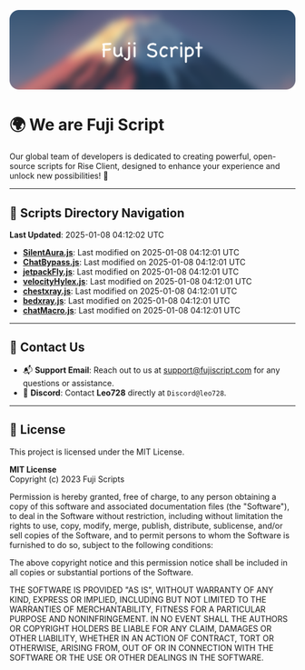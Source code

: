 ![Banner](.github/b.webp)

# 🌍 **We are Fuji Script**

Our global team of developers is dedicated to creating powerful, open-source scripts for Rise Client, designed to enhance your experience and unlock new possibilities! 🌟

---
<!-- SCRIPTS_NAVIGATION_START -->
## 📂 **Scripts Directory Navigation**

**Last Updated**: 2025-01-08 04:12:02 UTC

- **[SilentAura.js](scripts/SilentAura.js)**: Last modified on 2025-01-08 04:12:01 UTC
- **[ChatBypass.js](scripts/ChatBypass.js)**: Last modified on 2025-01-08 04:12:01 UTC
- **[jetpackFly.js](scripts/jetpackFly.js)**: Last modified on 2025-01-08 04:12:01 UTC
- **[velocityHylex.js](scripts/velocityHylex.js)**: Last modified on 2025-01-08 04:12:01 UTC
- **[chestxray.js](scripts/chestxray.js)**: Last modified on 2025-01-08 04:12:01 UTC
- **[bedxray.js](scripts/bedxray.js)**: Last modified on 2025-01-08 04:12:01 UTC
- **[chatMacro.js](scripts/chatMacro.js)**: Last modified on 2025-01-08 04:12:01 UTC

<!-- SCRIPTS_NAVIGATION_END -->

---

## 💬 **Contact Us**  
- 📬 **Support Email**: Reach out to us at [support@fujiscript.com](mailto:support@fujiscript.com) for any questions or assistance.  
- 💬 **Discord**: Contact **Leo728** directly at `Discord@leo728`.

---

## 📜 **License**

This project is licensed under the MIT License.  

**MIT License**  
Copyright (c) 2023 Fuji Scripts  

Permission is hereby granted, free of charge, to any person obtaining a copy of this software and associated documentation files (the "Software"), to deal in the Software without restriction, including without limitation the rights to use, copy, modify, merge, publish, distribute, sublicense, and/or sell copies of the Software, and to permit persons to whom the Software is furnished to do so, subject to the following conditions:  

The above copyright notice and this permission notice shall be included in all copies or substantial portions of the Software.  

THE SOFTWARE IS PROVIDED "AS IS", WITHOUT WARRANTY OF ANY KIND, EXPRESS OR IMPLIED, INCLUDING BUT NOT LIMITED TO THE WARRANTIES OF MERCHANTABILITY, FITNESS FOR A PARTICULAR PURPOSE AND NONINFRINGEMENT. IN NO EVENT SHALL THE AUTHORS OR COPYRIGHT HOLDERS BE LIABLE FOR ANY CLAIM, DAMAGES OR OTHER LIABILITY, WHETHER IN AN ACTION OF CONTRACT, TORT OR OTHERWISE, ARISING FROM, OUT OF OR IN CONNECTION WITH THE SOFTWARE OR THE USE OR OTHER DEALINGS IN THE SOFTWARE.  
